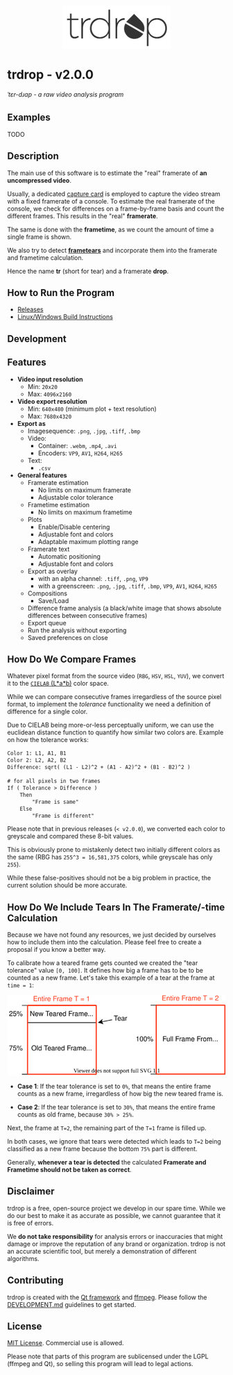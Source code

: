
<p align="center">
    <img height="100" src="images/logos/trdrop_logo_text_333333.svg">
</p>

# trdrop - v2.0.0
###### ˈtɛr-dɹɑp - a raw video analysis program

## Examples

TODO

## Description

The main use of this software is to estimate the "real" framerate of **an uncompressed video**.

Usually, a dedicated [capture card](https://en.wikipedia.org/wiki/Video_capture) is employed to capture the video stream with a fixed framerate of a console. To estimate the real framerate of the console, we check for differences on a frame-by-frame basis and count the different frames. This results in the "real" **framerate**.

The same is done with the **frametime**, as we count the amount of time a single frame is shown.

We also try to detect [**frametears**](https://en.wikipedia.org/wiki/Screen_tearing) and incorporate them into the framerate and frametime calculation.

Hence the name **tr** (short for tear) and a framerate **drop**.

## How to Run the Program

* [Releases](https://github.com/cirquit/trdrop/releases)
* [Linux/Windows Build Instructions](BUILD_INSTRUCTIONS.md)

## Development

## Features

* **Video input resolution**
    - Min: `20x20`
    - Max: `4096x2160`
* **Video export resolution**
    - Min: `640x480` (minimum plot + text resolution)
    - Max: `7680x4320`
* **Export as**
    - Imagesequence: `.png`, `.jpg`, `.tiff`, `.bmp`
    - Video:
        + Container: `.webm`, `.mp4`, `.avi`
        + Encoders: `VP9`, `AV1`, `H264`, `H265`
    - Text:
        + `.csv`
* **General features**
    - Framerate estimation
        + No limits on maximum framerate
        + Adjustable color tolerance
    - Frametime estimation
        + No limits on maximum frametime
    - Plots
        + Enable/Disable centering
        + Adjustable font and colors
        + Adaptable maximum plotting range
    - Framerate text
        + Automatic positioning
        + Adjustable font and colors
    - Export as overlay
        + with an alpha channel: `.tiff`, `.png`, `VP9`
        + with a greenscreen: `.png`, `.jpg`, `.tiff`, `.bmp`, `VP9`, `AV1`, `H264`, `H265`
    - Compositions
        + Save/Load
    - Difference frame analysis (a black/white image that shows absolute differences between consecutive frames)
    - Export queue
    - Run the analysis without exporting
    - Saved preferences on close


## How Do We Compare Frames

Whatever pixel format from the source video (`RBG`, `HSV`, `HSL`, `YUV`), we convert it to the [`CIELAB` (L\*a\*b)](https://en.wikipedia.org/wiki/CIELAB_color_space) color space.

While we can compare consecutive frames irregardless of the source pixel format, to implement the *tolerance* functionality we need a definition of difference for a single color.

Due to CIELAB being more-or-less perceptually uniform, we can use the euclidean distance function to quantify how similar two colors are.
Example on how the tolerance works:

```
Color 1: L1, A1, B1
Color 2: L2, A2, B2
Difference: sqrt( (L1 - L2)^2 + (A1 - A2)^2 + (B1 - B2)^2 )

# for all pixels in two frames
If ( Tolerance > Difference )
    Then
        "Frame is same"
    Else
        "Frame is different"
```

Please note that in previous releases (`< v2.0.0`), we converted each color to greyscale and compared these 8-bit values.

This is obviously prone to mistakenly detect two initially different colors as the same (RBG has `255^3 = 16,581,375` colors, while greyscale has only `255`). 

While these false-positives should not be a big problem in practice, the current solution should be more accurate.

## How Do We Include Tears In The Framerate/-time Calculation

Because we have not found any resources, we just decided by ourselves how to include them into the calculation.
Please feel free to create a proposal if you know a better way.

To calibrate how a teared frame gets counted we created the "tear tolerance" value `[0, 100]`. It defines how big a frame has to be to be counted as a new frame. Let's take this example of a tear at the frame at `time = 1`:

<p align="center">
    <img src="images/tear-explanation.svg">
</p>

* **Case 1**: If the tear tolerance is set to `0%`, that means the entire frame counts as a new frame, irregardless of how big the new teared frame is.

* **Case 2**: If the tear tolerance is set to `30%`, that means the entire frame counts as old frame, because `30% > 25%`. 

Next, the frame at `T=2`, the remaining part of the `T=1` frame is filled up.

In both cases, we ignore that tears were detected which leads to `T=2` being classified as a new frame because the bottom `75%` part is different.

Generally, **whenever a tear is detected** the calculated **Framerate and Frametime should not be taken as correct**.

## Disclaimer

trdrop is a free, open-source project we develop in our spare time. While we do our best to make it as accurate as possible, we cannot guarantee that it is free of errors.

We **do not take responsibility** for analysis errors or inaccuracies that might damage or improve the reputation of any brand or organization. trdrop is not an accurate scientific tool, but merely a demonstration of different algorithms.

## Contributing

trdrop is created with the [Qt framework](https://www.qt.io/) and [ffmpeg](https://ffmpeg.org/). Please follow the [DEVELOPMENT.md](DEVELOPMENT.md) guidelines to get started.

## License

[MIT License](https://en.wikipedia.org/wiki/MIT_License). Commercial use is allowed.

Please note that parts of this program are sublicensed under the LGPL (ffmpeg and Qt), so selling this program will lead to legal actions.
